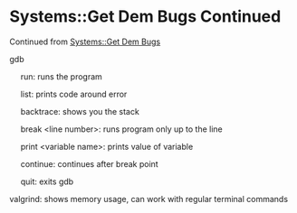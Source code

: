 # Systems::Get Dem Bugs Continued

Continued from [Systems::Get Dem Bugs](evernote:///view/2147483647/s466/95d40973-a0f5-43b6-8dc6-0c873d3dbb10/95d40973-a0f5-43b6-8dc6-0c873d3dbb10/)

  


gdb

  


     run: runs the program

     list: prints code around error

     backtrace: shows you the stack

     break &lt;line number&gt;: runs program only up to the line

     print &lt;variable name&gt;: prints value of variable

     continue: continues after break point

     quit: exits gdb

  


valgrind: shows memory usage, can work with regular terminal commands
